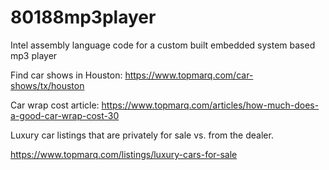 # 80188mp3player
Intel assembly language code for a custom built embedded system based mp3 player


Find car shows in Houston:
https://www.topmarq.com/car-shows/tx/houston

Car wrap cost article:
https://www.topmarq.com/articles/how-much-does-a-good-car-wrap-cost-30

Luxury car listings that are privately for sale vs. from the dealer. 

https://www.topmarq.com/listings/luxury-cars-for-sale
